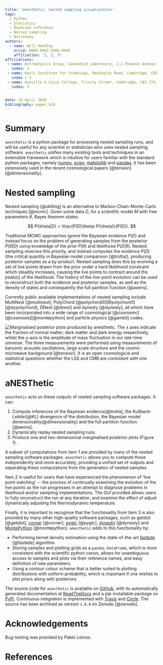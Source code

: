 ```yaml
---
title: 'anesthetic: nested sampling visualisation'
tags:
  - Python
  - Statistics
  - Bayesian inference
  - Nested sampling
  - Astronomy
authors:
  - name: Will Handley
    orcid: 0000-0002-5866-0445
    affiliation: "1, 2, 3"
affiliations:
 - name: Astrophysics Group, Cavendish Laboratory, J.J.Thomson Avenue, Cambridge, CB3 0HE, UK
   index: 1
 - name: Kavli Institute for Cosmology, Madingley Road, Cambridge, CB3 0HA, UK
   index : 2
 - name: Gonville & Caius College, Trinity Street, Cambridge, CB2 1TA, UK
   index: 3


date: 19 April 2019
bibliography: paper.bib
---
```


# Summary
``anesthetic`` is a python package for processing nested sampling runs, and
will be useful for any scientist or statistician who uses nested sampling
software. ``anesthetic`` unifies many existing tools and techniques in an
extensible framework which is intuitive for users familiar with the standard
python packages, namely [numpy](https://www.numpy.org/),
[scipy](https://www.scipy.org/), [matplotlib](https://matplotlib.org/) and
[pandas](https://pandas.pydata.org/). It has been extensively used in the
recent cosmological papers [@tension][@dimensionality].



# Nested sampling

Nested sampling [@skilling] is an alternative to Markov-Chain-Monte-Carlo
techniques [@mcmc]. Given some data $D$, for a scientific model $M$ with free
parameters $\theta$, Bayes theorem states:

$$ P(\theta|D) = \frac{P(D|\theta) P(\theta)}{P(D)}. $$

Traditional MCMC approaches ignore the Bayesian evidence $P(D)$ and instead
focus on the problem of generating samples from the posterior $P(\theta|D)$
using knowledge of the prior $P(\theta)$ and likelihood $P(D|\theta)$. Nested
sampling reverses this priority, and instead computes the evidence $P(D)$ (the
critical quantity in Bayesian model comparison [@trotta]), producing posterior
samples as a by-product. Nested sampling does this by evolving a set of live
points drawn from the prior under a hard likelihood constraint which steadily
increases, causing the live points to contract around the peak(s) of the
likelihood. The history of the live-point evolution can be used to reconstruct
both the evidence and posterior samples, as well as the density of states and
consequently the full partition function [@aoens].

Currently public available implementations of nested sampling include MultiNest
[@multinest], PolyChord [@polychord0][@polychord1][@dypolychord], DNest
[@dnest] and dynesty [@dynesty], all which have been incorporated into a
wide range of cosmological [@cosmomc][@cosmosis][@montepython] and particle
physics [@gambit] codes.

![Marginalised posterior plots produced by ``anesthetic``. The x axes indicate
the fraction of normal matter, dark matter and dark energy respectively, whilst
the y-axis is the amplitude of mass fluctuation in our late-time universe. The
three measurements were performed using measurements of baryonic acoustic
oscillations, large scale structure and the cosmic microwave background
[@tension]. It is an open cosmological and statistical questions whether the
LSS and CMB are consistent with one another.](2d.png) 

# aNESThetic
``anesthetic`` acts on these outputs of nested sampling software packages. It can:

1. Compute inferences of the Bayesian evidence[@trotta], the Kullback-Leibler[@KL] divergence
  of the distribution, the Bayesian model dimensionality[@dimensionality] and
  the full partition function [@aeons].
2. Dynamically replay nested sampling runs.
3. Produce one and two-dimensional marginalised posterior plots (Figure 1).

A subset of computations from item 1 are provided by many of the nested
sampling software packages. ``anesthetic`` allows you to compute these
independently and more accurately, providing a unified set of outputs and
separating these computations from the generation of nested samples.

Item 2 is useful for users that have experienced the phenomenon of 'live point
watching' -- the process of continually examining the evolution of the live
points as the run progresses in an attempt to diagnose problems in likelihood
and/or sampling implementations. The GUI provided allows users to fully
reconstruct the run at any iteration, and examine the effect of adjust
dynamically adjusting the thermodynamic temperature.

Finally, it is important to recognise that the functionality from item 3 is
also provided by many other high-quality software packages, such as getdist
[@getdist], [corner](https://corner.readthedocs.io/en/latest/) [@corner],
[pygtc](https://pygtc.readthedocs.io/en/latest/) [@pygtc],
[dynesty](https://dynesty.readthedocs.io) [@dynesty] and
[MontePython](http://baudren.github.io/montepython.html) [@montepython].
``anesthetic`` adds to this functionality by:

- Performing kernel density estimation using the state-of-the-art
  [fastkde](https://pypi.org/project/fastkde/) [@fastkde] algorithm.
- Storing samples and plotting grids as a ``pandas.DataFrame``, which is more
  consistent with the scientific python canon, allows for unambiguous
  access to samples and plots via their reference names, and easy definition of
  new parameters.
- Using a contour colour scheme that is better suited to plotting distributions
  with uniform probability, which is important if one wishes to plot priors
  along with posteriors.

The source code for ``anesthetic`` is available on
[GitHub](https://github.com/williamjameshandley/anesthetic), with its
automatically generated documentation at
[ReadTheDocs](https://anesthetic.readthedocs.io/) and a pip-installable package
on [PyPi](https://pypi.org/project/anesthetic/). Continuous integration is
implemented with [Travis](https://travis-ci.org/williamjameshandley/anesthetic)
and [Circle](https://circleci.com/gh/williamjameshandley/anesthetic). The
source has been archived as version ``1.0.0`` on Zenodo [@zenodo].

# Acknowledgements

Bug-testing was provided by Pablo Lemos.

# References

